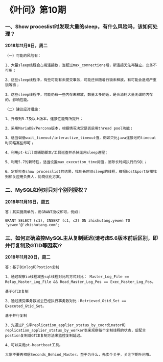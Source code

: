 # 《叶问》第10期

### 一、**Show proceslist时发现大量的sleep，有什么风险吗，该如何处理？**

**2018年11月6日，周二**

```
（一）可能的风险有：

1、大量sleep线程会占用连接数，当超过max_connections后，新连接无法再建立，业务不可用；

2、这些sleep线程中，有些可能有未提交事务，可能还伴随着行锁未释放，有可能会造成严重锁等待；

3、这些sleep线程中，可能仍有一些内存未释放，数量太多的话，是会消耗大量无谓的内存的，影响性能。

（二）建议应对措施：

1、升级到5.7及以上版本，连接性能有所提升；

2、采用MariaDB/Percona版本，根据情况决定是否启用thread pool功能；

3、适当调低wait_timeout/interactive_timeout值，例如只比java连接池的timeout时间略高些即可；

4、利用pt-kill或辅助脚本/工具巡查并杀掉无用sleep进程；

5、利用5.7的新特性，适当设置max_execution_time阈值，消除长时间执行的SQL；

6、定期检查show processlist的结果，找到长时间sleep的线程，根据host&port反推找到相关应用负责人，协商优化方案。
```



### 二、**MySQL如何对只对个别列授权？**

**2018年11月16日，周五**

```
答：其实挺简单的，用GRANT授权即可，例如：

GRANT SELECT (c1), INSERT (c1, c2) ON zhishutang.yewen TO 'yewen'@'zhishutang.com';
```



### 三、**如何正确监控MySQL主从复制延迟(请考虑5.6版本前后区别，即并行复制及GTID等因素)?**

**2018年11月20日，周二**

```
答：基于Binlog和Postion复制

1、通过观察io线程减去sql线程对比的方式对比： Master_Log_File == Relay_Master_Log_File && Read_Master_Log_Pos == Exec_Master_Log_Pos。

基于GTID复制

2、通过接受事务数减去已经执行事务数对比：Retrieved_Gtid_Set == Executed_Gtid_Set。

基于并行复制

3、先通过P_S库replication_applier_status_by_coordinator和replication_applier_status_by_worker表来观察每个复制线程的状态，后配合postion复制或GTID复制方法来监控复制延迟。

4、可以采用pt-heartbeat工具。

大家不要再相信Seconds_Behind_Master。至于为什么，先卖个关子，关注下期叶问哦。
```

